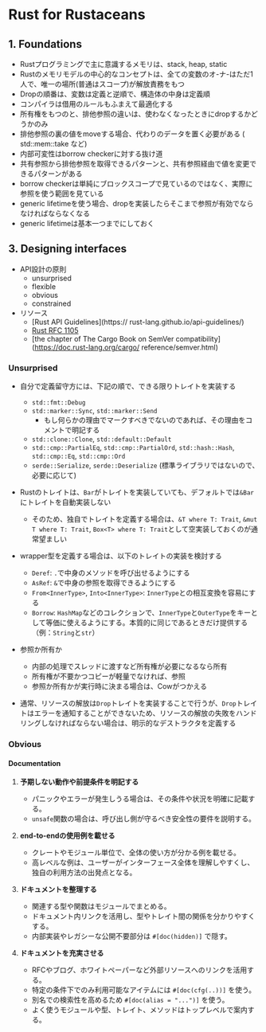 # Rust for Rustaceans

## 1. Foundations

- Rustプログラミングで主に意識するメモリは、stack, heap, static
- Rustのメモリモデルの中心的なコンセプトは、全ての変数のオ-ナ-はただ1人で、唯一の場所(普通はスコープ)が解放責務をもつ
- Dropの順番は、変数は定義と逆順で、構造体の中身は定義順
- コンパイラは借用のルールもふまえて最適化する
- 所有権をもつのと、排他参照の違いは、使わなくなったときにdropするかどうかのみ
- 排他参照の裏の値をmoveする場合、代わりのデータを置く必要がある ( std::mem::take など)
- 内部可変性はborrow checkerに対する抜け道
- 共有参照から排他参照を取得できるパターンと、共有参照経由で値を変更できるパターンがある
- borrow checkerは単純にブロックスコープで見ているのではなく、実際に参照を使う範囲を見ている
- generic lifetimeを使う場合、dropを実装したらそこまで参照が有効でならなければならなくなる
- generic lifetimeは基本一つまでにしておく

## 3. Designing interfaces

- API設計の原則
  - unsurprised
  - flexible
  - obvious
  - constrained
- リソース
  - [Rust API Guidelines](https://
rust-lang.github.io/api-guidelines/)
  - [Rust RFC 
1105](https://rust-lang.github.io/rfcs/1105-api-evolution.html)
  - [the chapter 
of The Cargo Book on SemVer compatibility](https://doc.rust-lang.org/cargo/­
reference/semver.html)

### Unsurprised

- 自分で定義留守方には、下記の順で、できる限りトレイトを実装する
  - `std::fmt::Debug`
  - `std::marker::Sync`, `std::marker::Send`
    - もし何らかの理由でマークすべきでないのであれば、その理由をコメントで明記する
  - `std::clone::Clone`, `std::default::Default`
  - `std::cmp::PartialEq`, `std::cmp::PartialOrd`, `std::hash::Hash`, `std::cmp::Eq`, `std::cmp::Ord`
  - `serde::Serialize`, `serde::Deserialize` (標準ライブラリではないので、必要に応じて)

- Rustのトレイトは、`Bar`がトレイトを実装していても、デフォルトでは`&Bar`にトレイトを自動実装しない
  - そのため、独自でトレイトを定義する場合は、`&T where T: Trait`, `&mut T where T: Trait`, `Box<T> where T: Trait`として空実装しておくのが通常望ましい

- wrapper型を定義する場合は、以下のトレイトの実装を検討する
  - `Deref`: `.`で中身のメソッドを呼び出せるようにする
  - `AsRef`: `&`で中身の参照を取得できるようにする
  - `From<InnerType>`, `Into<InnerType>`: `InnerType`との相互変換を容易にする
  - `Borrow`: `HashMap`などのコレクションで、`InnerType`と`OuterType`をキーとして等価に使えるようにする。本質的に同じであるときだけ提供する（例：`String`と`str`）

- 参照か所有か
  - 内部の処理でスレッドに渡すなど所有権が必要になるなら所有
  - 所有権が不要かつコピーが軽量でなければ、参照
  - 参照か所有かが実行時に決まる場合は、Cowがつかえる

- 通常、リソースの解放は`Drop`トレイトを実装することで行うが、`Drop`トレイトはエラーを通知することができないため、リソースの解放の失敗をハンドリングしなければならない場合は、明示的なデストラクタを定義する

### Obvious

#### Documentation

1. **予期しない動作や前提条件を明記する**
   - パニックやエラーが発生しうる場合は、その条件や状況を明確に記載する。
   - `unsafe`関数の場合は、呼び出し側が守るべき安全性の要件を説明する。

2. **end-to-endの使用例を載せる**
   - クレートやモジュール単位で、全体の使い方が分かる例を載せる。
   - 高レベルな例は、ユーザーがインターフェース全体を理解しやすくし、独自の利用方法の出発点となる。

3. **ドキュメントを整理する**
   - 関連する型や関数はモジュールでまとめる。
   - ドキュメント内リンクを活用し、型やトレイト間の関係を分かりやすくする。
   - 内部実装やレガシーな公開不要部分は `#[doc(hidden)]` で隠す。

4. **ドキュメントを充実させる**
   - RFCやブログ、ホワイトペーパーなど外部リソースへのリンクを活用する。
   - 特定の条件下でのみ利用可能なアイテムには `#[doc(cfg(..))]` を使う。
   - 別名での検索性を高めるため `#[doc(alias = "...")]` を使う。
   - よく使うモジュールや型、トレイト、メソッドはトップレベルで案内する。
